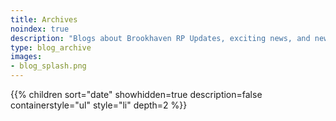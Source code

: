 ```yaml
---
title: Archives
noindex: true
description: "Blogs about Brookhaven RP Updates, exciting news, and new findings"
type: blog_archive
images:
- blog_splash.png
---
```




{{% children sort="date" showhidden=true description=false containerstyle="ul" style="li"  depth=2 %}}